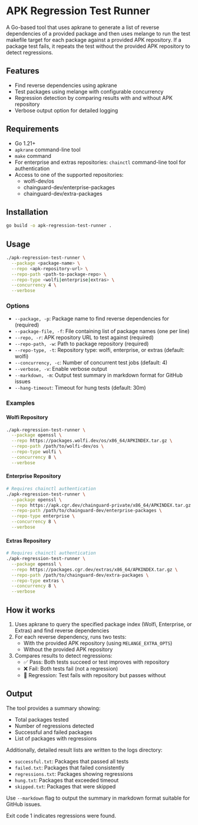 # APK Regression Test Runner

A Go-based tool that uses apkrane to generate a list of reverse dependencies of a provided package and then uses melange to run the test makefile target for each package against a provided APK repository. If a package test fails, it repeats the test without the provided APK repository to detect regressions.

## Features

- Find reverse dependencies using apkrane
- Test packages using melange with configurable concurrency
- Regression detection by comparing results with and without APK repository
- Verbose output option for detailed logging

## Requirements

- Go 1.21+
- `apkrane` command-line tool
- `make` command
- For enterprise and extras repositories: `chainctl` command-line tool for authentication
- Access to one of the supported repositories:
  - wolfi-dev/os
  - chainguard-dev/enterprise-packages
  - chainguard-dev/extra-packages

## Installation

```bash
go build -o apk-regression-test-runner .
```

## Usage

```bash
./apk-regression-test-runner \
  --package <package-name> \
  --repo <apk-repository-url> \
  --repo-path <path-to-package-repo> \
  --repo-type <wolfi|enterprise|extras> \
  --concurrency 4 \
  --verbose
```

### Options

- `--package, -p`: Package name to find reverse dependencies for (required)
- `--package-file, -f`: File containing list of package names (one per line)
- `--repo, -r`: APK repository URL to test against (required)
- `--repo-path, -w`: Path to package repository (required)
- `--repo-type, -t`: Repository type: wolfi, enterprise, or extras (default: wolfi)
- `--concurrency, -c`: Number of concurrent test jobs (default: 4)
- `--verbose, -v`: Enable verbose output
- `--markdown, -m`: Output test summary in markdown format for GitHub issues
- `--hang-timeout`: Timeout for hung tests (default: 30m)

### Examples

#### Wolfi Repository
```bash
./apk-regression-test-runner \
  --package openssl \
  --repo https://packages.wolfi.dev/os/x86_64/APKINDEX.tar.gz \
  --repo-path /path/to/wolfi-dev/os \
  --repo-type wolfi \
  --concurrency 8 \
  --verbose
```

#### Enterprise Repository
```bash
# Requires chainctl authentication
./apk-regression-test-runner \
  --package openssl \
  --repo https://apk.cgr.dev/chainguard-private/x86_64/APKINDEX.tar.gz \
  --repo-path /path/to/chainguard-dev/enterprise-packages \
  --repo-type enterprise \
  --concurrency 8 \
  --verbose
```

#### Extras Repository
```bash
# Requires chainctl authentication
./apk-regression-test-runner \
  --package openssl \
  --repo https://packages.cgr.dev/extras/x86_64/APKINDEX.tar.gz \
  --repo-path /path/to/chainguard-dev/extra-packages \
  --repo-type extras \
  --concurrency 8 \
  --verbose
```

## How it works

1. Uses apkrane to query the specified package index (Wolfi, Enterprise, or Extras) and find reverse dependencies
2. For each reverse dependency, runs two tests:
   - With the provided APK repository (using `MELANGE_EXTRA_OPTS`)
   - Without the provided APK repository
3. Compares results to detect regressions:
   - ✅ Pass: Both tests succeed or test improves with repository
   - ❌ Fail: Both tests fail (not a regression)
   - 🔴 Regression: Test fails with repository but passes without

## Output

The tool provides a summary showing:
- Total packages tested
- Number of regressions detected
- Successful and failed packages
- List of packages with regressions

Additionally, detailed result lists are written to the logs directory:
- `successful.txt`: Packages that passed all tests
- `failed.txt`: Packages that failed consistently
- `regressions.txt`: Packages showing regressions
- `hung.txt`: Packages that exceeded timeout
- `skipped.txt`: Packages that were skipped

Use `--markdown` flag to output the summary in markdown format suitable for GitHub issues.

Exit code 1 indicates regressions were found.